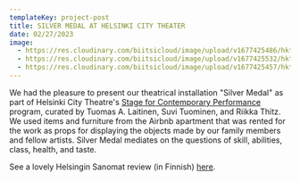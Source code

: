 ```yaml
---
templateKey: project-post
title: SILVER MEDAL AT HELSINKI CITY THEATER
date: 02/27/2023
image:
  - https://res.cloudinary.com/biitsicloud/image/upload/v1677425486/hkt/hands_guiosh.jpg
  - https://res.cloudinary.com/biitsicloud/image/upload/v1677425532/hkt/maljakko_rgbquy.jpg
  - https://res.cloudinary.com/biitsicloud/image/upload/v1677425457/hkt/faija_katossa_smalll_ofngtd.jpg
---
```

We had the pleasure to present our theatrical installation "Silver Medal" as part of Helsinki City Theatre's [Stage for Contemporary Performance](https://hkt.fi/esitykset/nykyesityksen-nayttamo-2022-2023/) program, curated by Tuomas A. Laitinen, Suvi Tuominen, and Riikka Thitz. We used items and furniture from the Airbnb apartment that was rented for the work as props for displaying the objects made by our family members and fellow artists. Silver Medal mediates on the questions of skill, abilities, class, health, and taste. 

See a lovely Helsingin Sanomat review (in Finnish) [here](https://www.hs.fi/kulttuuri/art-2000008796461.html).